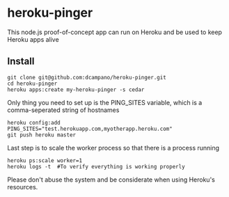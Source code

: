 heroku-pinger
==============

This node.js proof-of-concept app can run on Heroku and be used to keep Heroku apps alive

Install
-------

	git clone git@github.com:dcampano/heroku-pinger.git
	cd heroku-pinger
	heroku apps:create my-heroku-pinger -s cedar

Only thing you need to set up is the PING_SITES variable, which is a comma-seperated string of hostnames

	heroku config:add PING_SITES="test.herokuapp.com,myotherapp.heroku.com"
	git push heroku master

Last step is to scale the worker process so that there is a process running

	heroku ps:scale worker=1
	heroku logs -t  #To verify everything is working properly

Please don't abuse the system and be considerate when using Heroku's resources.